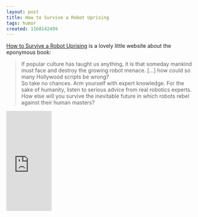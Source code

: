 ```yaml
---
layout: post
title: How to Survive a Robot Uprising
tags: humor
created: 1168142499
---
```

<p><a href="http://www.robotuprising.com/">How to Survive a Robot Uprising</a> is a lovely little website about the eponymous book:</p>

<blockquote>If popular culture has taught us anything, it is that someday mankind must face and destroy the growing robot menace. [...] how could so many Hollywood scripts be wrong? <!--break--><br />So take no chances. Arm yourself with expert knowledge. For the sake of humanity, listen to serious advice from real robotics experts. How else will you survive the inevitable future in which robots rebel against their human masters? </blockquote>

<iframe src="http://rcm.amazon.com/e/cm?t=mcdema-20&amp;o=1&amp;p=8&amp;l=as1&amp;asins=1582345929&amp;fc1=000000&amp;lc1=004477&amp;bc1=ffffff&amp;npa=1&amp;lt1=_top&amp;IS2=1&amp;f=ifr&amp;bg1=ffffff&amp;f=ifr" width="120" height="265" scrolling="no" marginwidth="0" marginheight="0" frameborder="0"></iframe>
